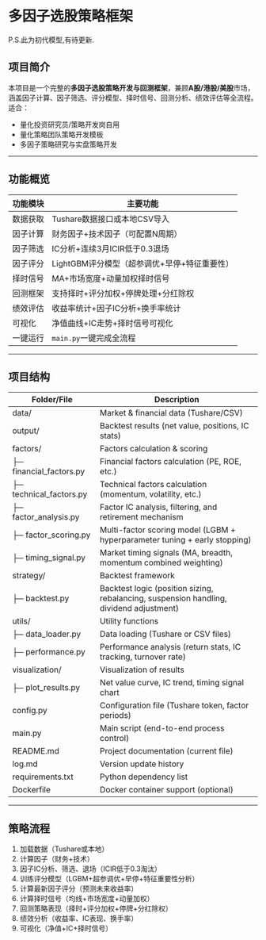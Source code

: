 # 多因子选股策略框架
P.S.此为初代模型,有待更新.

## 项目简介
本项目是一个完整的**多因子选股策略开发与回测框架**，兼顾**A股/港股/美股**市场，涵盖因子计算、因子筛选、评分模型、择时信号、回测分析、绩效评估等全流程。
适合：
- 量化投资研究员/策略开发岗自用
- 量化策略团队策略开发模板
- 多因子策略研究与实盘策略开发

---

## 功能概览
| 功能模块 | 主要功能 |
|---|---|
| 数据获取 | Tushare数据接口或本地CSV导入 |
| 因子计算 | 财务因子+技术因子（可配置N周期） |
| 因子筛选 | IC分析+连续3月ICIR低于0.3退场 |
| 因子评分 | LightGBM评分模型（超参调优+早停+特征重要性） |
| 择时信号 | MA+市场宽度+动量加权择时信号 |
| 回测框架 | 支持择时+评分加权+停牌处理+分红除权 |
| 绩效评估 | 收益率统计+因子IC分析+换手率统计 |
| 可视化 | 净值曲线+IC走势+择时信号可视化 |
| 一键运行 | `main.py`一键完成全流程 |

---

## 项目结构  


| Folder/File                | Description |
|------------------------|----------------|
| data/                   | Market & financial data (Tushare/CSV) |
| output/                 | Backtest results (net value, positions, IC stats) |
| factors/                 | Factors calculation & scoring |
| ├─ financial_factors.py | Financial factors calculation (PE, ROE, etc.) |
| ├─ technical_factors.py | Technical factors calculation (momentum, volatility, etc.) |
| ├─ factor_analysis.py   | Factor IC analysis, filtering, and retirement mechanism |
| ├─ factor_scoring.py    | Multi-factor scoring model (LGBM + hyperparameter tuning + early stopping) |
| ├─ timing_signal.py     | Market timing signals (MA, breadth, momentum combined weighting) |
| strategy/                | Backtest framework |
| ├─ backtest.py          | Backtest logic (position sizing, rebalancing, suspension handling, dividend adjustment) |
| utils/                    | Utility functions |
| ├─ data_loader.py       | Data loading (Tushare or CSV files) |
| ├─ performance.py       | Performance analysis (return stats, IC tracking, turnover rate) |
| visualization/            | Visualization of results |
| ├─ plot_results.py      | Net value curve, IC trend, timing signal chart |
| config.py                  | Configuration file (Tushare token, factor periods) |
| main.py                    | Main script (end-to-end process control) |
| README.md                  | Project documentation (current file) |
| log.md                     | Version update history |
| requirements.txt           | Python dependency list |
| Dockerfile                  | Docker container support (optional) |

---

## 策略流程
1. 加载数据（Tushare或本地）
2. 计算因子（财务+技术）
3. 因子IC分析、筛选、退场（ICIR低于0.3淘汰）
4. 训练评分模型（LGBM+超参调优+早停+特征重要性分析）
5. 计算最新因子评分（预测未来收益率）
6. 计算择时信号（均线+市场宽度+动量加权）
7. 回测策略表现（择时+评分加权+停牌+分红除权）
8. 绩效分析（收益率、IC表现、换手率）
9. 可视化（净值+IC+择时信号）
